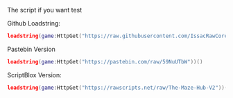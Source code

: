The script if you want test

Github Loadstring:
```lua
loadstring(game:HttpGet("https://raw.githubusercontent.com/IssacRawCoreOfficiak/MAZEHUB-V2/main/MazeHUB.txt"))()
```
Pastebin Version
```lua
loadstring(game:HttpGet("https://pastebin.com/raw/59NuUTbW"))()
```
ScriptBlox Version:
```lua
loadstring(game:HttpGet("https://rawscripts.net/raw/The-Maze-Hub-V2"))() 
```
